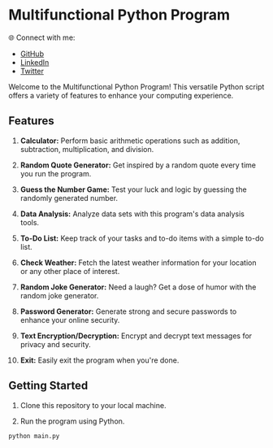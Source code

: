 # Multifunctional Python Program


🌐 Connect with me:
- [GitHub]([https://github.com/YourGitHubUsername](https://github.com/cocodk3432))
- [LinkedIn](https://www.linkedin.com/)
- [Twitter](https://twitter.com/)

Welcome to the Multifunctional Python Program! This versatile Python script offers a variety of features to enhance your computing experience.

## Features

1. **Calculator:** Perform basic arithmetic operations such as addition, subtraction, multiplication, and division.

2. **Random Quote Generator:** Get inspired by a random quote every time you run the program.

3. **Guess the Number Game:** Test your luck and logic by guessing the randomly generated number.

4. **Data Analysis:** Analyze data sets with this program's data analysis tools.

5. **To-Do List:** Keep track of your tasks and to-do items with a simple to-do list.

6. **Check Weather:** Fetch the latest weather information for your location or any other place of interest.

7. **Random Joke Generator:** Need a laugh? Get a dose of humor with the random joke generator.

8. **Password Generator:** Generate strong and secure passwords to enhance your online security.

9. **Text Encryption/Decryption:** Encrypt and decrypt text messages for privacy and security.

10. **Exit:** Easily exit the program when you're done.

## Getting Started

1. Clone this repository to your local machine.

2. Run the program using Python.

```shell
python main.py
